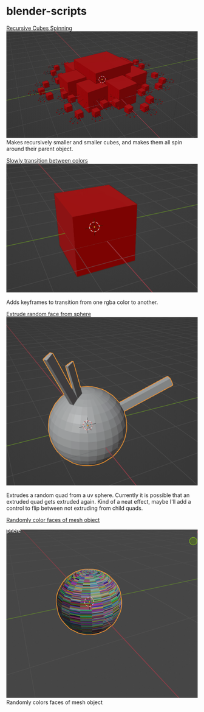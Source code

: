# blender-scripts

[Recursive Cubes Spinning](https://github.com/guyettenathanj/blender-scripts/blob/main/recursive-cube-animation.py)
![Sample Gif](https://github.com/guyettenathanj/blender-scripts/blob/main/images/recursive%20spinning%20cubes.gif)
<br>
Makes recursively smaller and smaller cubes, and makes them all spin around their parent object.

[Slowly transition between colors](https://github.com/guyettenathanj/blender-scripts/blob/main/color_changing_animation.py)\
![Gif](https://github.com/guyettenathanj/blender-scripts/blob/main/images/color%20transition.gif)


Adds keyframes to transition from one rgba color to another.

[Extrude random face from sphere](https://github.com/guyettenathanj/blender-scripts/blob/main/extrude_random_faces_from_sphere.py)
<br>
![Gif](https://github.com/guyettenathanj/blender-scripts/blob/main/images/extrude.gif)

Extrudes a random quad from a uv sphere. Currently it is possible that an extruded quad gets extruded again. Kind of a neat effect, maybe I'll add a control to flip between not extruding from child quads.


[Randomly color faces of mesh object](https://github.com/guyettenathanj/blender-scripts/blob/main/color_faces_randomly.py)
<br>
<br>
![Gif](https://github.com/guyettenathanj/blender-scripts/blob/main/images/random%20color%20sphere.gif)
Randomly colors faces of mesh object

